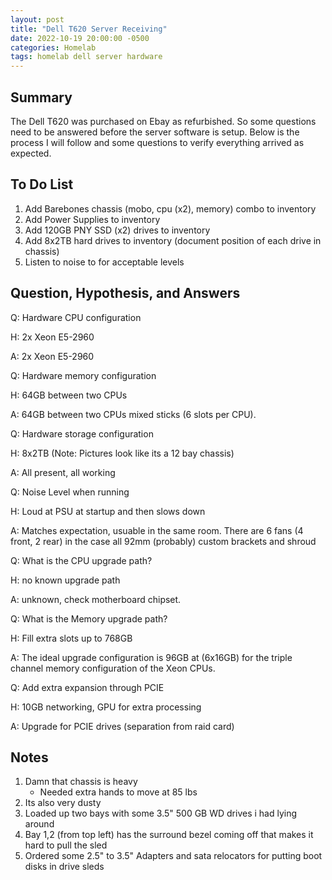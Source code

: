 ```yaml
---
layout: post
title: "Dell T620 Server Receiving"
date: 2022-10-19 20:00:00 -0500
categories: Homelab
tags: homelab dell server hardware
---
```


## Summary

The Dell T620 was purchased on Ebay as refurbished. So some questions need to be answered before the server software is setup. Below is the process I will follow and some questions to verify everything arrived as expected.

## To Do List

1. Add Barebones chassis (mobo, cpu (x2), memory) combo to inventory
2. Add Power Supplies to inventory
3. Add 120GB PNY SSD (x2) drives to inventory
4. Add 8x2TB hard drives to inventory (document position of each drive in chassis)
5. Listen to noise to for acceptable levels

## Question, Hypothesis, and Answers

Q: Hardware CPU configuration

H: 2x Xeon E5-2960

A: 2x Xeon E5-2960

Q: Hardware memory configuration

H: 64GB between two CPUs

A: 64GB between two CPUs mixed sticks (6 slots per CPU).

Q: Hardware storage configuration

H: 8x2TB (Note: Pictures look like its a 12 bay chassis)

A: All present, all working

Q: Noise Level when running

H: Loud at PSU at startup and then slows down

A: Matches expectation, usuable in the same room. There are 6 fans (4 front, 2 rear) in the case all 92mm (probably) custom brackets and shroud

Q: What is the CPU upgrade path?

H: no known upgrade path

A: unknown, check motherboard chipset.

Q: What is the Memory upgrade path?

H: Fill extra slots up to 768GB

A: The ideal upgrade configuration is 96GB at (6x16GB) for the triple channel memory configuration of the Xeon CPUs.

Q: Add extra expansion through PCIE

H: 10GB networking, GPU for extra processing

A: Upgrade for PCIE drives (separation from raid card)

## Notes

1. Damn that chassis is heavy
    * Needed extra hands to move at 85 lbs
2. Its also very dusty
3. Loaded up two bays with some 3.5" 500 GB WD drives i had lying around
4. Bay 1,2 (from top left) has the surround bezel coming off that makes it hard to pull the sled
5. Ordered some 2.5" to 3.5" Adapters and sata relocators for putting boot disks in drive sleds
